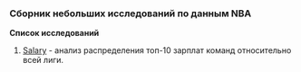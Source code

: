 ### Сборник небольших исследований по данным NBA

**Список исследований**

1. [Salary](https://github.com/shufinskiy/nba_various/tree/main/salary) - анализ распределения топ-10 зарплат команд относительно всей лиги.
